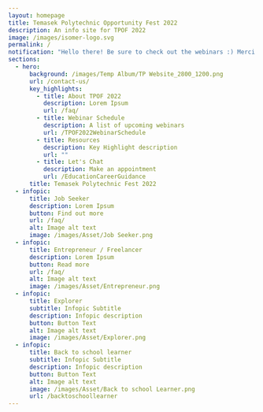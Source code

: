 ```yaml
---
layout: homepage
title: Temasek Polytechnic Opportunity Fest 2022
description: An info site for TPOF 2022
image: /images/isomer-logo.svg
permalink: /
notification: "Hello there! Be sure to check out the webinars :) Merci Beaucoup "
sections:
  - hero:
      background: /images/Temp Album/TP Website_2800_1200.png
      url: /contact-us/
      key_highlights:
        - title: About TPOF 2022
          description: Lorem Ipsum
          url: /faq/
        - title: Webinar Schedule
          description: A list of upcoming webinars
          url: /TPOF2022WebinarSchedule
        - title: Resources
          description: Key Highlight description
          url: ""
        - title: Let's Chat
          description: Make an appointment
          url: /EducationCareerGuidance
      title: Temasek Polytechnic Fest 2022
  - infopic:
      title: Job Seeker
      description: Lorem Ipsum
      button: Find out more
      url: /faq/
      alt: Image alt text
      image: /images/Asset/Job Seeker.png
  - infopic:
      title: Entrepreneur / Freelancer
      description: Lorem Ipsum
      button: Read more
      url: /faq/
      alt: Image alt text
      image: /images/Asset/Entrepreneur.png
  - infopic:
      title: Explorer
      subtitle: Infopic Subtitle
      description: Infopic description
      button: Button Text
      alt: Image alt text
      image: /images/Asset/Explorer.png
  - infopic:
      title: Back to school learner
      subtitle: Infopic Subtitle
      description: Infopic description
      button: Button Text
      alt: Image alt text
      image: /images/Asset/Back to school Learner.png
      url: /backtoschoollearner
---
```

